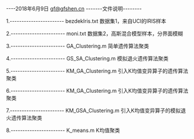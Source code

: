 ﻿----2018年6月9日
gf@gfshen.cn
-------文件说明--------

1.-----------------------
bezdekIris.txt
数据集1，来自UCI的IRIS样本

2.-----------------------
moni.txt
数据集2，高斯混合模型样本，分界面模糊

3.-----------------------
GA_Clustering.m
简单遗传算法聚类

4.-----------------------
GS_SA_Clustering.m
模拟退火遗传算法聚类

5.-----------------------
KM_GA_Clustering.m
引入K均值变异算子的遗传算法聚类

6.-----------------------
KM_GA_Clustering.m
引入K均值变异算子的遗传算法聚类

7.-----------------------
KM_GSA_Clustering.m
引入K均值变异算子的模拟退火遗传算法聚类

8.-----------------------
K_means.m
K均值聚类